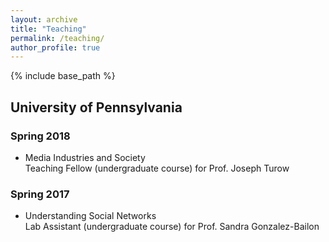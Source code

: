 ```yaml
---
layout: archive
title: "Teaching"
permalink: /teaching/
author_profile: true
---
```


{% include base_path %}

## University of Pennsylvania
### Spring 2018
* Media Industries and Society<br>
Teaching Fellow (undergraduate course) for Prof. Joseph Turow

### Spring 2017
* Understanding Social Networks<br>
Lab Assistant (undergraduate course) for Prof. Sandra Gonzalez-Bailon